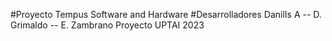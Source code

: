 #Proyecto Tempus Software and Hardware
#Desarrolladores DanilIs A -- D. Grimaldo -- E. Zambrano
Proyecto UPTAI 2023
